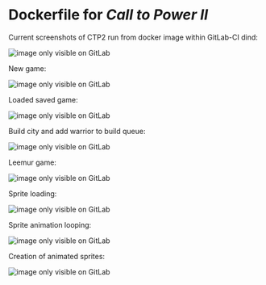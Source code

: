 
# Dockerfile for *Call to Power II*

Current screenshots of CTP2 run from docker image within GitLab-CI dind:

![image only visible on GitLab](/../-/jobs/artifacts/master/raw/start-game.png?job=start-game)

New game:

![image only visible on GitLab](/../-/jobs/artifacts/master/raw/new-game.png?job=new-game)

Loaded saved game:

![image only visible on GitLab](/../-/jobs/artifacts/master/raw/load-game.png?job=load-game)

Build city and add warrior to build queue:

![image only visible on GitLab](/../-/jobs/artifacts/master/raw/play-game_build-city.png?job=play-game_build-city)

Leemur game:

![image only visible on GitLab](/../-/jobs/artifacts/master/raw/name-game.png?job=name-game)

Sprite loading:

![image only visible on GitLab](/../-/jobs/artifacts/master/raw/load-sprite.png?job=load-sprite)

Sprite animation looping:

![image only visible on GitLab](/../-/jobs/artifacts/master/raw/loop-sprite.png?job=loop-sprite)

Creation of animated sprites:

![image only visible on GitLab](/../-/jobs/artifacts/master/raw/create-sprite.png?job=create-sprite)
